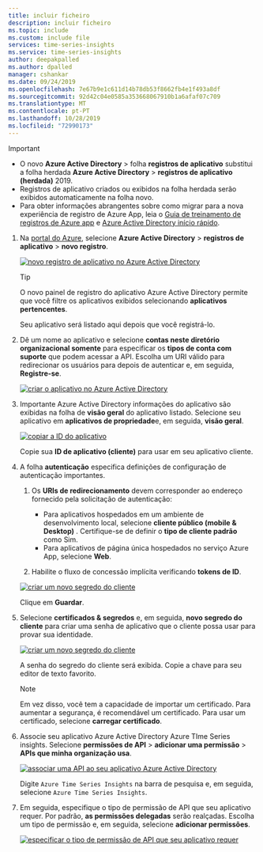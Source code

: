 ```yaml
---
title: incluir ficheiro
description: incluir ficheiro
ms.topic: include
ms.custom: include file
services: time-series-insights
ms.service: time-series-insights
author: deepakpalled
ms.author: dpalled
manager: cshankar
ms.date: 09/24/2019
ms.openlocfilehash: 7e67b9e1c611d14b78db53f8662fb4e1f493a8df
ms.sourcegitcommit: 92d42c04e0585a353668067910b1a6afaf07c709
ms.translationtype: MT
ms.contentlocale: pt-PT
ms.lasthandoff: 10/28/2019
ms.locfileid: "72990173"
---
```

> [!IMPORTANT]
> * O novo **Azure Active Directory** > folha **registros de aplicativo** substitui a folha herdada **Azure Active Directory** > **registros de aplicativo (herdada)** 2019.
> * Registros de aplicativo criados ou exibidos na folha herdada serão exibidos automaticamente na folha novo.
> * Para obter informações abrangentes sobre como migrar para a nova experiência de registro de Azure App, leia o [Guia de treinamento de registros de Azure app](https://docs.microsoft.com/azure/active-directory/develop/app-registrations-training-guide) e [Azure Active Directory início rápido](https://docs.microsoft.com/azure/active-directory/develop/quickstart-register-app).

1. Na [portal do Azure](https://ms.portal.azure.com/), selecione **Azure Active Directory** > **registros de aplicativo** > **novo registro**.

   [![novo registro de aplicativo no Azure Active Directory](media/time-series-insights-aad-registration/active-directory-new-application-registration.png)](media/time-series-insights-aad-registration/active-directory-new-application-registration.png#lightbox)

   > [!TIP]
   > O novo painel de registro do aplicativo Azure Active Directory permite que você filtre os aplicativos exibidos selecionando **aplicativos pertencentes**.

    Seu aplicativo será listado aqui depois que você registrá-lo.

1. Dê um nome ao aplicativo e selecione **contas neste diretório organizacional somente** para especificar os **tipos de conta com suporte** que podem acessar a API. Escolha um URI válido para redirecionar os usuários para depois de autenticar e, em seguida, **Registre-se**.

   [![criar o aplicativo no Azure Active Directory](media/time-series-insights-aad-registration/active-directory-registration.png)](media/time-series-insights-aad-registration/active-directory-registration.png#lightbox)

1. Importante Azure Active Directory informações do aplicativo são exibidas na folha de **visão geral** do aplicativo listado. Selecione seu aplicativo em **aplicativos de propriedade**e, em seguida, **visão geral**.

   [![copiar a ID do aplicativo](media/time-series-insights-aad-registration/active-directory-copy-application-id.png)](media/time-series-insights-aad-registration/active-directory-copy-application-id.png#lightbox)

   Copie sua **ID de aplicativo (cliente)** para usar em seu aplicativo cliente.

1. A folha **autenticação** especifica definições de configuração de autenticação importantes. 

    1. Os **URIs de redirecionamento** devem corresponder ao endereço fornecido pela solicitação de autenticação:

        * Para aplicativos hospedados em um ambiente de desenvolvimento local, selecione **cliente público (mobile & Desktop)** . Certifique-se de definir o **tipo de cliente padrão** como Sim.
        * Para aplicativos de página única hospedados no serviço Azure App, selecione **Web**.

    1. Habilite o fluxo de concessão implícita verificando **tokens de ID**.

   [![criar um novo segredo do cliente](media/time-series-insights-aad-registration/active-directory-auth-blade.png)](media/time-series-insights-aad-registration/active-directory-auth-blade.png#lightbox)

   Clique em **Guardar**.

1. Selecione **certificados & segredos** e, em seguida, **novo segredo do cliente** para criar uma senha de aplicativo que o cliente possa usar para provar sua identidade.

   [![criar um novo segredo do cliente](media/time-series-insights-aad-registration/active-directory-application-keys-save.png)](media/time-series-insights-aad-registration/active-directory-application-keys-save.png#lightbox)

   A senha do segredo do cliente será exibida. Copie a chave para seu editor de texto favorito.

   > [!NOTE]
   > Em vez disso, você tem a capacidade de importar um certificado. Para aumentar a segurança, é recomendável um certificado. Para usar um certificado, selecione **carregar certificado**.

1. Associe seu aplicativo Azure Active Directory Azure TIme Series insights. Selecione **permissões de API** > **adicionar uma permissão** > **APIs que minha organização usa**. 

    [![associar uma API ao seu aplicativo Azure Active Directory](media/time-series-insights-aad-registration/active-directory-app-api-permission.png)](media/time-series-insights-aad-registration/active-directory-app-api-permission.png#lightbox)

   Digite `Azure Time Series Insights` na barra de pesquisa e, em seguida, selecione `Azure Time Series Insights`.

1. Em seguida, especifique o tipo de permissão de API que seu aplicativo requer. Por padrão, **as permissões delegadas** serão realçadas. Escolha um tipo de permissão e, em seguida, selecione **adicionar permissões**.

    [![especificar o tipo de permissão de API que seu aplicativo requer](media/time-series-insights-aad-registration/active-directory-app-permission-grant.png)](media/time-series-insights-aad-registration/active-directory-app-permission-grant.png#lightbox)